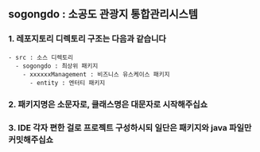 ## sogongdo : 소공도 관광지 통합관리시스템

### 1. 레포지토리 디렉토리 구조는 다음과 같습니다

    - src : 소스 디렉토리
      - sogongdo : 최상위 패키지
        - xxxxxxManagement : 비즈니스 유스케이스 패키지
          - entity : 엔터티 패키지

### 2. 패키지명은 소문자로, 클래스명은 대문자로 시작해주십쇼

### 3. IDE 각자 편한 걸로 프로젝트 구성하시되 일단은 패키지와 java 파일만 커밋해주십쇼
